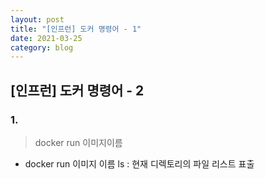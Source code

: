 ```yaml
---
layout: post
title: "[인프런] 도커 명령어 - 1"
date: 2021-03-25
category: blog
---
```


## [인프런] 도커 명령어 - 2


### 1. 

> docker run 이미지이름

- docker run 이미지 이름 ls : 현재 디렉토리의 파일 리스트 표출



